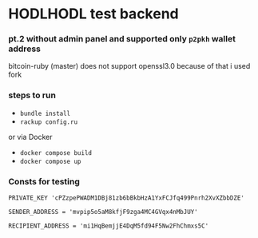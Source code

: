 # HODLHODL test backend 

### pt.2 without admin panel and supported only `p2pkh` wallet address
bitcoin-ruby (master) does not support openssl3.0 because of that i used fork

### steps to run 
- `bundle install`
- `rackup config.ru`

or via Docker

- `docker compose build`
- `docker compose up`

### Consts for testing
```
PRIVATE_KEY 'cPZzpePWADM1DBj81zb6bBkbHzA1YxFCJfq499Pnrh2XvXZbbDZE'

SENDER_ADDRESS = 'mvpip5o5aM8kfjF9zga4MC4GVqx4nMbJUY'

RECIPIENT_ADDRESS = 'mi1HqBemjjE4DqM5fd94F5Nw2FhChmxs5C'
```